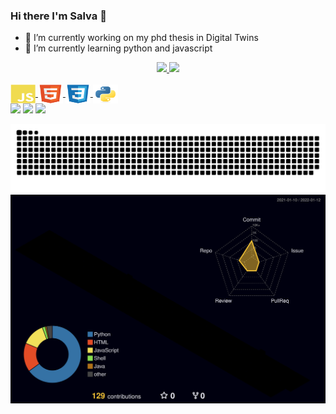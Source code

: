 ### Hi there I'm Salva 👋

- 🔭 I’m currently working on my phd thesis in Digital Twins
- 🌱 I’m currently learning python and javascript

<div align="center">
  <a href="https://github.com/Salva5297">
  <img height="180em" src="https://github-readme-stats.vercel.app/api?username=Salva5297&show_icons=true&theme=dracula&include_all_commits=true&count_private=true"/>
  <img height="180em" src="https://github-readme-stats.vercel.app/api/top-langs/?username=Salva5297&layout=compact&langs_count=7&theme=dracula"/>
</div>
  
 <div style="display: inline_block"><br>
  <img align="center" alt="Salva-Js" height="30" width="40" src="https://raw.githubusercontent.com/devicons/devicon/master/icons/javascript/javascript-plain.svg">
  <img align="center" alt="Salva-HTML" height="30" width="40" src="https://raw.githubusercontent.com/devicons/devicon/master/icons/html5/html5-original.svg">
  <img align="center" alt="Salva-CSS" height="30" width="40" src="https://raw.githubusercontent.com/devicons/devicon/master/icons/css3/css3-original.svg">
  <img align="center" alt="Salva-Python" height="30" width="40" src="https://raw.githubusercontent.com/devicons/devicon/master/icons/python/python-original.svg">
</div>
  
<div> 
 	<a href="https://www.twitch.tv/salva521997" target="_blank"><img src="https://img.shields.io/badge/Twitch-9146FF?style=for-the-badge&logo=twitch&logoColor=white" target="_blank"></a>
  <a href = "mailto:salgonger1997@gmail.com"><img src="https://img.shields.io/badge/-Gmail-%23333?style=for-the-badge&logo=gmail&logoColor=white" target="_blank"></a>
  <a href="https://www.linkedin.com/in/artificialintelligence-researcher-salvadorgonzalezgerpe/?locale=en_US" target="_blank"><img src="https://img.shields.io/badge/-LinkedIn-%230077B5?style=for-the-badge&logo=linkedin&logoColor=white" target="_blank"></a> 
 
  ![Snake animation](https://raw.githubusercontent.com/Platane/snk/output/github-contribution-grid-snake.svg)
  ![](./profile-3d-contrib/profile-night-rainbow.svg)
</div>
